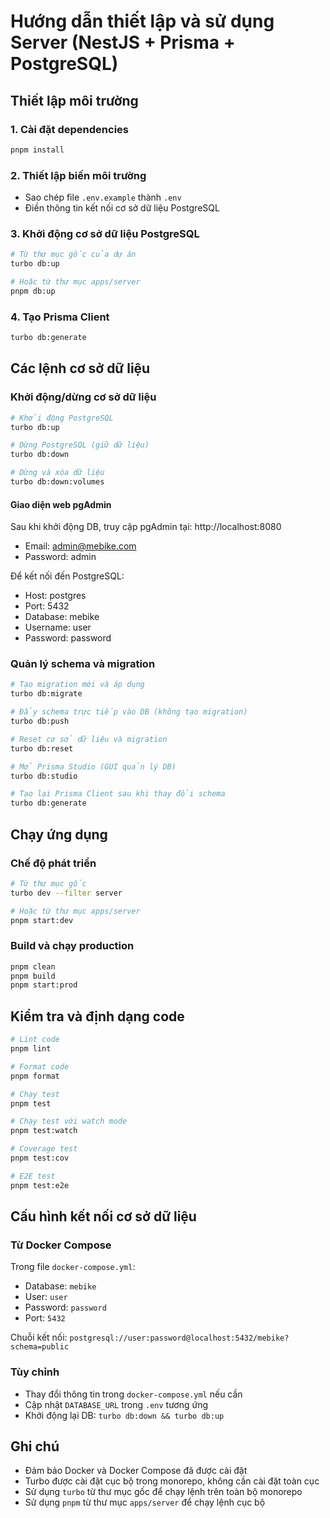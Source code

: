 # Hướng dẫn thiết lập và sử dụng Server (NestJS + Prisma + PostgreSQL)

## Thiết lập môi trường

### 1. Cài đặt dependencies

```bash
pnpm install
```

### 2. Thiết lập biến môi trường

- Sao chép file `.env.example` thành `.env`
- Điền thông tin kết nối cơ sở dữ liệu PostgreSQL

### 3. Khởi động cơ sở dữ liệu PostgreSQL

```bash
# Từ thư mục gốc của dự án
turbo db:up

# Hoặc từ thư mục apps/server
pnpm db:up
```

### 4. Tạo Prisma Client

```bash
turbo db:generate
```

## Các lệnh cơ sở dữ liệu

### Khởi động/dừng cơ sở dữ liệu

```bash
# Khởi động PostgreSQL
turbo db:up

# Dừng PostgreSQL (giữ dữ liệu)
turbo db:down

# Dừng và xóa dữ liệu
turbo db:down:volumes
```

#### Giao diện web pgAdmin

Sau khi khởi động DB, truy cập pgAdmin tại: http://localhost:8080

- Email: admin@mebike.com
- Password: admin

Để kết nối đến PostgreSQL:

- Host: postgres
- Port: 5432
- Database: mebike
- Username: user
- Password: password

### Quản lý schema và migration

```bash
# Tạo migration mới và áp dụng
turbo db:migrate

# Đẩy schema trực tiếp vào DB (không tạo migration)
turbo db:push

# Reset cơ sở dữ liệu và migration
turbo db:reset

# Mở Prisma Studio (GUI quản lý DB)
turbo db:studio

# Tạo lại Prisma Client sau khi thay đổi schema
turbo db:generate
```

## Chạy ứng dụng

### Chế độ phát triển

```bash
# Từ thư mục gốc
turbo dev --filter server

# Hoặc từ thư mục apps/server
pnpm start:dev
```

### Build và chạy production

```bash
pnpm clean
pnpm build
pnpm start:prod
```

## Kiểm tra và định dạng code

```bash
# Lint code
pnpm lint

# Format code
pnpm format

# Chạy test
pnpm test

# Chạy test với watch mode
pnpm test:watch

# Coverage test
pnpm test:cov

# E2E test
pnpm test:e2e
```

## Cấu hình kết nối cơ sở dữ liệu

### Từ Docker Compose

Trong file `docker-compose.yml`:

- Database: `mebike`
- User: `user`
- Password: `password`
- Port: `5432`

Chuỗi kết nối: `postgresql://user:password@localhost:5432/mebike?schema=public`

### Tùy chỉnh

- Thay đổi thông tin trong `docker-compose.yml` nếu cần
- Cập nhật `DATABASE_URL` trong `.env` tương ứng
- Khởi động lại DB: `turbo db:down && turbo db:up`

## Ghi chú

- Đảm bảo Docker và Docker Compose đã được cài đặt
- Turbo được cài đặt cục bộ trong monorepo, không cần cài đặt toàn cục
- Sử dụng `turbo` từ thư mục gốc để chạy lệnh trên toàn bộ monorepo
- Sử dụng `pnpm` từ thư mục `apps/server` để chạy lệnh cục bộ
